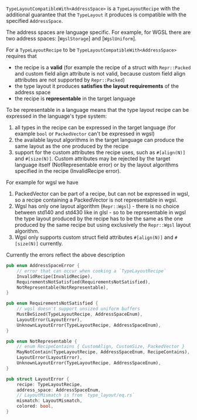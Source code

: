 `TypeLayoutCompatibleWith<AddressSpace>` is a `TypeLayoutRecipe` with the additional
guarantee that the `TypeLayout` it produces is compatible with the specified `AddressSpace`.

The address spaces are language specific. For example, for WGSL there are two address spaces:
[`WgslStorage`] and [`WgslUniform`].

For a `TypeLayoutRecipe` to be `TypeLayoutCompatibleWith<AddressSpace>` requires that
- the recipe is a **valid** (for example the recipe of a struct with `Repr::Packed` and custom field align attribute is not valid, because custom field align attributes are not supported by `Repr::Packed`)
- the type layout it produces **satisfies the layout requirements** of the address space
- the recipe is **representable** in the target language

To be representable in a language means that the type layout recipe can be expressed in the
language's type system:
1. all types in the recipe can be expressed in the target language (for example `bool` or `PackedVector` can't be expressed in wgsl)
2. the available layout algorithms in the target language can produce the same layout as the one produced by the recipe
3. support for the custom attributes the recipe uses, such as `#[align(N)]` and `#[size(N)]`.
   Custom attributes may be rejected by the target language itself (NotRepresentable error)
   or by the layout algorithms specified in the recipe (InvalidRecipe error).

For example for wgsl we have
1. PackedVector can be part of a recipe, but can not be expressed in wgsl,
   so a recipe containing a PackedVector is not representable in wgsl.
2. Wgsl has only one layout algorithm (`Repr::Wgsl`) - there is no choice between std140 and std430
   like in glsl - so to be representable in wgsl the type layout produced by the recipe
   has to be the same as the one produced by the same recipe but using exclusively the `Repr::Wgsl` layout algorithm.
3. Wgsl only supports custom struct field attributes `#[align(N)]` and `#[size(N)]` currently.

Currently the errors reflect the above description
```rust
pub enum AddressSpaceError {
    // error that can occur when cooking a `TypeLayoutRecipe`
    InvalidRecipe(InvalidRecipe),
    RequirementsNotSatisfied(RequirementsNotSatisfied),
    NotRepresentable(NotRepresentable),
}

pub enum RequirementsNotSatisfied {
    // wgsl doesn't support unsized uniform buffers
    MustBeSized(TypeLayoutRecipe, AddressSpaceEnum),
    LayoutError(LayoutError),
    UnknownLayoutError(TypeLayoutRecipe, AddressSpaceEnum),
}

pub enum NotRepresentable {
    // enum RecipeContains { CustomAlign, CustomSize, PackedVector }
    MayNotContain(TypeLayoutRecipe, AddressSpaceEnum, RecipeContains),
    LayoutError(LayoutError),
    UnknownLayoutError(TypeLayoutRecipe, AddressSpaceEnum),
}

pub struct LayoutError {
    recipe: TypeLayoutRecipe,
    address_space: AddressSpaceEnum,
    // LayoutMismatch is from `type_layout/eq.rs`
    mismatch: LayoutMismatch,
    colored: bool,
}

```
